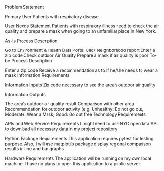 Problem Statement

Primary User Patients with respiratory disease

User Needs Statement Patients with respiratory illness need to check the air quality and prepare a mask when going to an unfamiliar place in New York.

As-is Process Description

Go to Environment & Health Data Portal
Click Neighborhood report
Enter a zip code
Check outdoor Air Quality
Prepare a mask if air quality is poor
To-be Process Description

Enter a zip code
Receive a recommendation as to if he/she needs to wear a mask
Information Requirements

Information Inputs Zip code necessary to see the area’s outdoor air quality

Information Outputs

The area’s outdoor air quality result
Comparison with other area
Recommendation for outdoor activity (e.g. Unhealthy: Do not go out, Moderate: Wear a Mask, Good: Go out free
Technology Requirements

APIs and Web Service Requirements I might need to use NYC opendata API to download all necessary data in my project repository

Python Package Requirements This application requires pytest for testing purpose. Also, I will use matplotlib package display regional comparison results in line and bar graphs

Hardware Requirements The application will be running on my own local machine. I have no plans to open this application to a public server.
